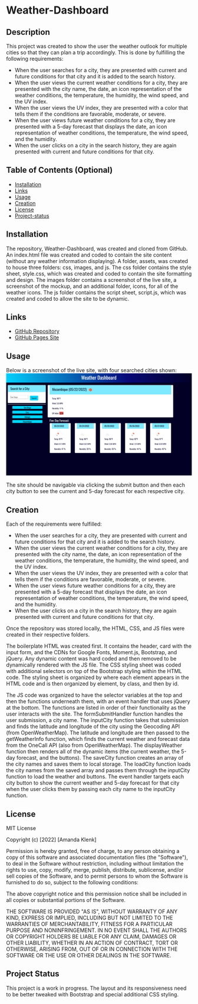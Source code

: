 # Weather-Dashboard


## Description
This project was created to show the user the weather outlook for multiple cities so that they can plan a trip accordingly. This is done by fulfilling the following requirements:
* When the user searches for a city, they are presented with current and future conditions for that city and it is added to the search history.
* When the user views the current weather conditions for a city, they are presented with the city name, the date, an icon representation of the weather conditions, the temperature, the humidity, the wind speed, and the UV index.
* When the user views the UV index, they are presented with a color that tells them if the conditions are favorable, moderate, or severe.
* When the user views future weather conditions for a city, they are presented with a 5-day forecast that displays the date, an icon representation of weather conditions, the temperature, the wind speed, and the humidity.
* When the user clicks on a city in the search history, they are again presented with current and future conditions for that city.


## Table of Contents (Optional)
- [Installation](#installation)
- [Links](#links)
- [Usage](#usage)
- [Creation](#creation)
- [License](#license)
- [Project-status](#project-status)


## Installation
The repository, Weather-Dashboard, was created and cloned from GitHub. An index.html file was created and coded to contain the site content (without any weather information displaying). A folder, assets, was created to house three folders: css, images, and js. The css folder contains the style sheet, style.css, which was created and coded to contain the site formatting and design. The images folder contains a screenshot of the live site, a screenshot of the mockup, and an additional folder, icons, for all of the weather icons. The js folder contains the script sheet, script.js, which was created and coded to allow the site to be dynamic.


## Links
- [GitHub Repository](https://github.com/amklenk/Weather-Dashboard)
- [GitHub Pages Site](https://amklenk.github.io/Weather-Dashboard/)

## Usage

Below is a screenshot of the live site, with four searched cities shown:
![Site screenshot](./assets/images/weathersitescreenshot.png)

The site should be navigable via clicking the submit button and then each city button to see the current and 5-day forecast for each respective city.

## Creation
Each of the requirements were fulfilled:
* When the user searches for a city, they are presented with current and future conditions for that city and it is added to the search history.
* When the user views the current weather conditions for a city, they are presented with the city name, the date, an icon representation of the weather conditions, the temperature, the humidity, the wind speed, and the UV index.
* When the user views the UV index, they are presented with a color that tells them if the conditions are favorable, moderate, or severe.
* When the user views future weather conditions for a city, they are presented with a 5-day forecast that displays the date, an icon representation of weather conditions, the temperature, the wind speed, and the humidity.
* When the user clicks on a city in the search history, they are again presented with current and future conditions for that city.

Once the repository was stored locally, the HTML, CSS, and JS files were created in their respective folders.

The boilerplate HTML was created first. It contains the header, card with the input form, and the CDNs for Google Fonts, Moment.js, Bootstrap, and jQuery. Any dynamic content was hard coded and then removed to be dynamically rendered with the JS file. The CSS styling sheet was coded with additional selectors on top of the Bootstrap styling within the HTML code. The styling sheet is organized by where each element appears in the HTML code and is then organized by element, by class, and then by id.

The JS code was organized to have the selector variables at the top and then the functions underneath them, with an event handler that uses jQuery at the bottom. The functions are listed in order of their functionality as the user interacts with the site. The formSubmitHandler function handles the user submission, a city name. The inputCity function takes that submission and finds the latitude and longitude of the city using the Geocoding API (from OpenWeatherMap). The latitude and longitude are then passed to the getWeatherInfo function, which finds the current weather and forecast data from the OneCall API (also from OpenWeatherMap). The displayWeather function then renders all of the dynamic items (the current weather, the 5-day forecast, and the buttons). The saveCity function creates an array of the city names and saves them to local storage. The loadCity function loads the city names from the saved array and passes them through the inputCity function to load the weather and buttons. The event handler targets each city button to show the current weather and 5-day forecast for that city when the user clicks them by passing each city name to the inputCity function.


## License
MIT License

Copyright (c) [2022] [Amanda Klenk]

Permission is hereby granted, free of charge, to any person obtaining a copy
of this software and associated documentation files (the "Software"), to deal
in the Software without restriction, including without limitation the rights
to use, copy, modify, merge, publish, distribute, sublicense, and/or sell
copies of the Software, and to permit persons to whom the Software is
furnished to do so, subject to the following conditions:

The above copyright notice and this permission notice shall be included in all
copies or substantial portions of the Software.

THE SOFTWARE IS PROVIDED "AS IS", WITHOUT WARRANTY OF ANY KIND, EXPRESS OR
IMPLIED, INCLUDING BUT NOT LIMITED TO THE WARRANTIES OF MERCHANTABILITY,
FITNESS FOR A PARTICULAR PURPOSE AND NONINFRINGEMENT. IN NO EVENT SHALL THE
AUTHORS OR COPYRIGHT HOLDERS BE LIABLE FOR ANY CLAIM, DAMAGES OR OTHER
LIABILITY, WHETHER IN AN ACTION OF CONTRACT, TORT OR OTHERWISE, ARISING FROM,
OUT OF OR IN CONNECTION WITH THE SOFTWARE OR THE USE OR OTHER DEALINGS IN THE
SOFTWARE.

## Project Status

This project is a work in progress. The layout and its responsiveness need to be better tweaked with Bootstrap and special additional CSS styling.
